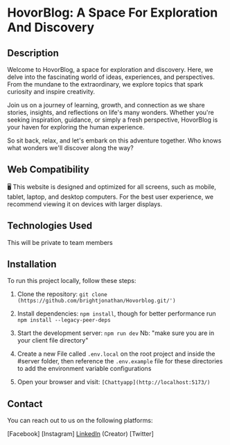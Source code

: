 # HovorBlog: A Space For Exploration And Discovery

## Description
Welcome to HovorBlog, a space for exploration and discovery. Here, we delve into the fascinating world of ideas, experiences, and perspectives. From the mundane to the extraordinary, we explore topics that spark curiosity and inspire creativity.

Join us on a journey of learning, growth, and connection as we share stories, insights, and reflections on life's many wonders. Whether you're seeking inspiration, guidance, or simply a fresh perspective, HovorBlog is your haven for exploring the human experience.

So sit back, relax, and let's embark on this adventure together. Who knows what wonders we'll discover along the way?


## Web Compatibility
🖥️ This website is designed and optimized for all screens, such as mobile, tablet, laptop, and desktop computers. For the best user experience, we recommend viewing it on devices with larger displays.


## Technologies Used
This will be private to team members


## Installation
To run this project locally, follow these steps:

1. Clone the repository: `git clone (https://github.com/brightjonathan/Hovorblog.git/')`
2. Install dependencies: `npm install`, though for better performance run `npm install --legacy-peer-deps`
3. Start the development server: `npm run dev` Nb: "make sure you are in your client file directory"


4. Create a new File called `.env.local` on the root project and inside the #server folder, then reference the `.env.example` file for these directories to add the environment variable configurations
5. Open your browser and visit: `[Chattyapp](http://localhost:5173/)`

## Contact

You can reach out to us on the following platforms:

[Facebook]
[Instagram]
[LinkedIn](https://www.linkedin.com/in/bright-jonathan-554970212/) (Creator)
[Twitter]

